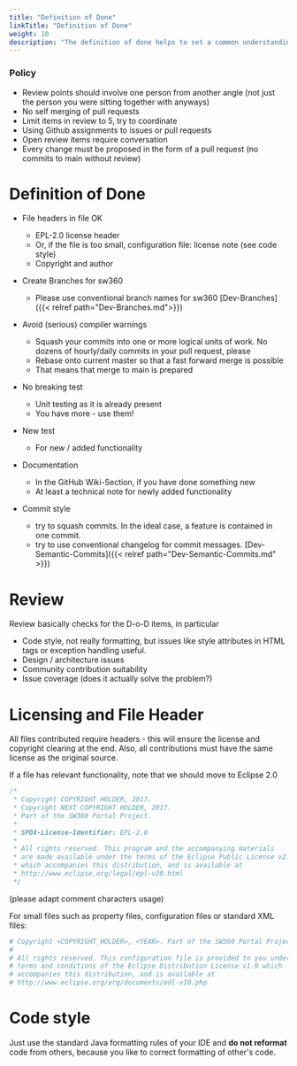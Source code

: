 ```yaml
---
title: "Definition of Done"
linkTitle: "Definition of Done"
weight: 10
description: "The definition of done helps to set a common understanding for solving a ticket."
---
```


### Policy

* Review points should involve one person from another angle (not just the person you were sitting together with anyways)
* No self merging of pull requests
* Limit items in review to 5, try to coordinate 
* Using Github assignments to issues or pull requests
* Open review items require conversation
* Every change must be proposed in the form of a pull request (no commits to main without review)

# Definition of Done

* File headers in file OK
  * EPL-2.0 license header
  * Or, if the file is too small, configuration file: license note (see code style)
  * Copyright and author

* Create Branches for sw360
  * Please use conventional branch names for sw360 [Dev-Branches]({{< relref path="Dev-Branches.md">}})
  
* Avoid (serious) compiler warnings
  * Squash your commits into one or more logical units of work. No dozens of hourly/daily commits in your pull request, please
  * Rebase onto current master so that a fast forward merge is possible
  * That means that merge to main is prepared

* No breaking test
  * Unit testing as it is already present
  * You have more - use them!

* New test
  * For new / added functionality

* Documentation
  * In the GitHub Wiki-Section, if you have done something new
  * At least a technical note for newly added functionality

* Commit style
  * try to squash commits. In the ideal case, a feature is contained in one commit.
  * try to use conventional changelog for commit messages. [Dev-Semantic-Commits]({{< relref path="Dev-Semantic-Commits.md" >}})

# Review

Review basically checks for the D-o-D items, in particular

* Code style, not really formatting, but issues like style attributes in HTML tags or exception handling useful.
* Design / architecture issues
* Community contribution suitability
* Issue coverage (does it actually solve the problem?)

# Licensing and File Header

All files contributed require headers - this will ensure the license and copyright clearing at the end. Also, all
contributions must have the same license as the original source.

If a file has relevant functionality, note that we should move to Eclipse 2.0

```Java
/*
 * Copyright COPYRIGHT HOLDER, 2017.
 * Copyright NEXT COPYRIGHT HOLDER, 2017.
 * Part of the SW360 Portal Project.
 *
 * SPDX-License-Identifier: EPL-2.0
 *
 * All rights reserved. This program and the accompanying materials
 * are made available under the terms of the Eclipse Public License v2.0
 * which accompanies this distribution, and is available at
 * http://www.eclipse.org/legal/epl-v20.html
 */
```
(please adapt comment characters usage)

For small files such as property files, configuration files or standard XML files:

```Bash
# Copyright <COPYRIGHT_HOLDER>, <YEAR>. Part of the SW360 Portal Project.
#
# All rights reserved. This configuration file is provided to you under the
# terms and conditions of the Eclipse Distribution License v1.0 which
# accompanies this distribution, and is available at
# http://www.eclipse.org/org/documents/edl-v10.php
```

# Code style

Just use the standard Java formatting rules of your IDE and **do not reformat** code from others, because you like to
correct formatting of other's code.
